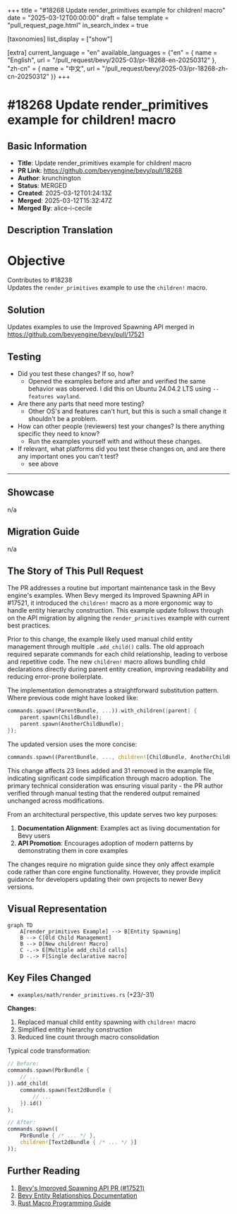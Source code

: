 +++
title = "#18268 Update render_primitives example for children! macro"
date = "2025-03-12T00:00:00"
draft = false
template = "pull_request_page.html"
in_search_index = true

[taxonomies]
list_display = ["show"]

[extra]
current_language = "en"
available_languages = {"en" = { name = "English", url = "/pull_request/bevy/2025-03/pr-18268-en-20250312" }, "zh-cn" = { name = "中文", url = "/pull_request/bevy/2025-03/pr-18268-zh-cn-20250312" }}
+++

# #18268 Update render_primitives example for children! macro

## Basic Information
- **Title**: Update render_primitives example for children! macro
- **PR Link**: https://github.com/bevyengine/bevy/pull/18268
- **Author**: krunchington
- **Status**: MERGED
- **Created**: 2025-03-12T01:24:13Z
- **Merged**: 2025-03-12T15:32:47Z
- **Merged By**: alice-i-cecile

## Description Translation
# Objective

Contributes to #18238  
Updates the `render_primitives` example to use the `children!` macro.  

## Solution

Updates examples to use the Improved Spawning API merged in https://github.com/bevyengine/bevy/pull/17521

## Testing

- Did you test these changes? If so, how?  
  - Opened the examples before and after and verified the same behavior was observed.  I did this on Ubuntu 24.04.2 LTS using `--features wayland`.  
- Are there any parts that need more testing?  
  - Other OS's and features can't hurt, but this is such a small change it shouldn't be a problem.  
- How can other people (reviewers) test your changes? Is there anything specific they need to know?  
  - Run the examples yourself with and without these changes.  
- If relevant, what platforms did you test these changes on, and are there any important ones you can't test?  
  - see above  

---  

## Showcase

n/a  

## Migration Guide  

n/a  

## The Story of This Pull Request

The PR addresses a routine but important maintenance task in the Bevy engine's examples. When Bevy merged its Improved Spawning API in #17521, it introduced the `children!` macro as a more ergonomic way to handle entity hierarchy construction. This example update follows through on the API migration by aligning the `render_primitives` example with current best practices.

Prior to this change, the example likely used manual child entity management through multiple `.add_child()` calls. The old approach required separate commands for each child relationship, leading to verbose and repetitive code. The new `children!` macro allows bundling child declarations directly during parent entity creation, improving readability and reducing error-prone boilerplate.

The implementation demonstrates a straightforward substitution pattern. Where previous code might have looked like:

```rust
commands.spawn((ParentBundle, ...)).with_children(|parent| {
    parent.spawn(ChildBundle);
    parent.spawn(AnotherChildBundle);
});
```

The updated version uses the more concise:

```rust
commands.spawn((ParentBundle, ..., children![ChildBundle, AnotherChildBundle]));
```

This change affects 23 lines added and 31 removed in the example file, indicating significant code simplification through macro adoption. The primary technical consideration was ensuring visual parity - the PR author verified through manual testing that the rendered output remained unchanged across modifications.

From an architectural perspective, this update serves two key purposes:
1. **Documentation Alignment**: Examples act as living documentation for Bevy users
2. **API Promotion**: Encourages adoption of modern patterns by demonstrating them in core examples

The changes require no migration guide since they only affect example code rather than core engine functionality. However, they provide implicit guidance for developers updating their own projects to newer Bevy versions.

## Visual Representation

```mermaid
graph TD
    A[render_primitives Example] --> B[Entity Spawning]
    B --> C[Old Child Management]
    B --> D[New children! Macro]
    C -.-> E[Multiple add_child calls]
    D -.-> F[Single declarative macro]
```

## Key Files Changed

- `examples/math/render_primitives.rs` (+23/-31)

**Changes:**
1. Replaced manual child entity spawning with `children!` macro
2. Simplified entity hierarchy construction
3. Reduced line count through macro consolidation

Typical code transformation:

```rust
// Before:
commands.spawn(PbrBundle {
    // ...
}).add_child(
    commands.spawn(Text2dBundle {
        // ...
    }).id()
);

// After:
commands.spawn((
    PbrBundle { /* ... */ },
    children![Text2dBundle { /* ... */ }]
));
```

## Further Reading

1. [Bevy's Improved Spawning API PR (#17521)](https://github.com/bevyengine/bevy/pull/17521)
2. [Bevy Entity Relationships Documentation](https://bevyengine.org/learn/book/next/ecs/entity-relationships/)
3. [Rust Macro Programming Guide](https://doc.rust-lang.org/book/ch19-06-macros.html)